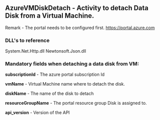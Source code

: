 ## AzureVMDiskDetach - Activity to detach Data Disk from a Virtual Machine.

Remark - The portal needs to be configured first. https://portal.azure.com

### DLL's to reference
System.Net.Http.dll
Newtonsoft.Json.dll


### Mandatory fields when detaching a data disk from VM:

**subscriptionId**		- The azure portal subscription Id

**vmName**				- Virtual Machine name where to detach the disk.

**diskName**			- The name of the disk to detach

**resourceGroupName**   - The portal resource group Disk is assigned to.

**api_version**			- Version of the API
